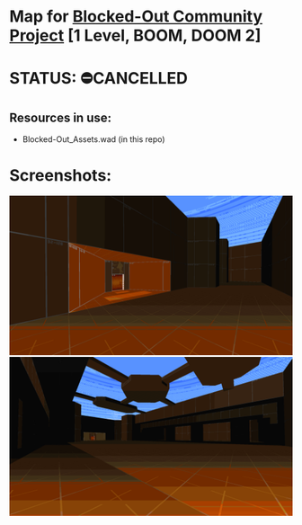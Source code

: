 # Map for [Blocked-Out Community Project](https://www.doomworld.com/forum/topic/135320-%F0%9F%9F%A0-blocked-out-a-boom-2-community-project-4057-%E2%9A%AA/) [1 Level, BOOM, DOOM 2]

# STATUS: ⛔CANCELLED

## Resources in use:
- Blocked-Out_Assets.wad (in this repo)

# Screenshots:
![Screen1](./screens/1.png)
![Screen2](./screens/2.png)
